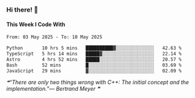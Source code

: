 ### Hi there! 👋

#### This Week I Code With
<!--START_SECTION:waka-->

```txt
From: 03 May 2025 - To: 10 May 2025

Python       10 hrs 5 mins   ██████████▓░░░░░░░░░░░░░░   42.63 %
TypeScript   5 hrs 14 mins   █████▓░░░░░░░░░░░░░░░░░░░   22.14 %
Astro        4 hrs 52 mins   █████░░░░░░░░░░░░░░░░░░░░   20.57 %
Bash         52 mins         █░░░░░░░░░░░░░░░░░░░░░░░░   03.69 %
JavaScript   29 mins         ▓░░░░░░░░░░░░░░░░░░░░░░░░   02.09 %
```

<!--END_SECTION:waka-->

<!--STARTS_HERE_QUOTE_README-->
<i>❝“There are only two things wrong with C++:  The initial concept and the implementation.”— Bertrand Meyer   ❞</i>
<!--ENDS_HERE_QUOTE_README-->
